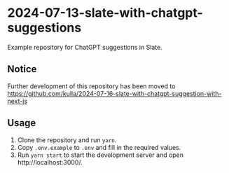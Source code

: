# 2024-07-13-slate-with-chatgpt-suggestions

Example repository for ChatGPT suggestions in Slate.

## Notice

Further development of this repository has been moved to
https://github.com/kulla/2024-07-16-slate-with-chatgpt-suggestion-with-next-js

## Usage

1. Clone the repository and run `yarn`.
2. Copy `.env.example` to `.env` and fill in the required values.
3. Run `yarn start` to start the development server and open
   http://localhost:3000/.
